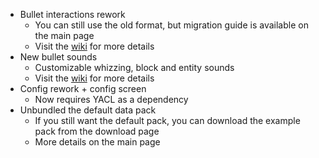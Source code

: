 - Bullet interactions rework
  - You can still use the old format, but migration guide is available on the main page
  - Visit the [wiki](https://github.com/MUKSC/TaCZTweaks/wiki/Bullet-Interactions) for more details
- New bullet sounds
  - Customizable whizzing, block and entity sounds
  - Visit the [wiki](https://github.com/MUKSC/TaCZTweaks/wiki/Bullet-Sounds) for more details
- Config rework + config screen
  - Now requires YACL as a dependency
- Unbundled the default data pack
  - If you still want the default pack, you can download the example pack from the download page
  - More details on the main page